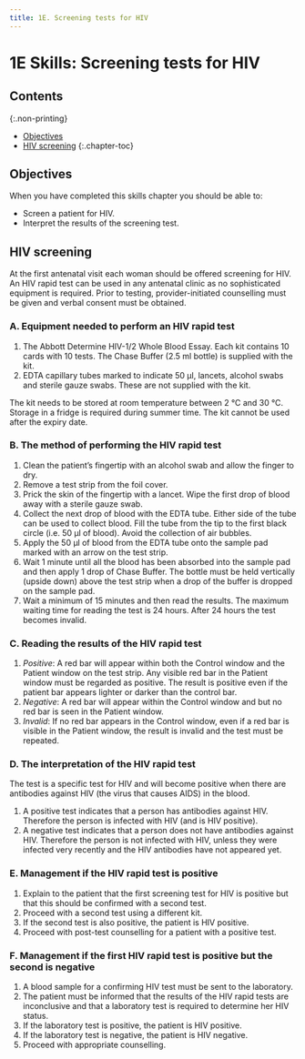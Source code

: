 ```yaml
---
title: 1E. Screening tests for HIV
---
```


# **1E** Skills: Screening tests for HIV

## Contents
{:.non-printing}

*   [Objectives](#objectives)
*   [HIV screening](#hiv-screening)
{:.chapter-toc}

## Objectives

When you have completed this skills chapter you should be able to:

*   Screen a patient for HIV.
*   Interpret the results of the screening test.

## HIV screening

At the first antenatal visit each woman should be offered screening for HIV. An HIV rapid test can be used in any antenatal clinic as no sophisticated equipment is required. Prior to testing, provider-initiated counselling must be given and verbal consent must be obtained.

### A. Equipment needed to perform an HIV rapid test

1.  The Abbott Determine HIV-1/2 Whole Blood Essay. Each kit contains 10 cards with 10 tests. The Chase Buffer (2.5 ml bottle) is supplied with the kit.
2.  EDTA capillary tubes marked to indicate 50 μl, lancets, alcohol swabs and sterile gauze swabs. These are not supplied with the kit.

The kit needs to be stored at room temperature between 2 °C and 30 °C. Storage in a fridge is required during summer time. The kit cannot be used after the expiry date.

### B. The method of performing the HIV rapid test

1.  Clean the patient’s fingertip with an alcohol swab and allow the finger to dry.
2.  Remove a test strip from the foil cover.
3.  Prick the skin of the fingertip with a lancet. Wipe the first drop of blood away with a sterile gauze swab.
4.  Collect the next drop of blood with the EDTA tube. Either side of the tube can be used to collect blood. Fill the tube from the tip to the first black circle (i.e. 50 μl of blood). Avoid the collection of air bubbles.
5.  Apply the 50 μl of blood from the EDTA tube onto the sample pad marked with an arrow on the test strip.
6.  Wait 1 minute until all the blood has been absorbed into the sample pad and then apply 1 drop of Chase Buffer. The bottle must be held vertically (upside down) above the test strip when a drop of the buffer is dropped on the sample pad.
7.  Wait a minimum of 15 minutes and then read the results. The maximum waiting time for reading the test is 24 hours. After 24 hours the test becomes invalid.

### C. Reading the results of the HIV rapid test

1.  *Positive*: A red bar will appear within both the Control window and the Patient window on the test strip. Any visible red bar in the Patient window must be regarded as positive. The result is positive even if the patient bar appears lighter or darker than the control bar.
2.  *Negative*: A red bar will appear within the Control window and but no red bar is seen in the Patient window.
3.  *Invalid*: If no red bar appears in the Control window, even if a red bar is visible in the Patient window, the result is invalid and the test must be repeated.

### D. The interpretation of the HIV rapid test

The test is a specific test for HIV and will become positive when there are antibodies against HIV (the virus that causes AIDS) in the blood.

1.  A positive test indicates that a person has antibodies against HIV. Therefore the person is infected with HIV (and is HIV positive).
2.  A negative test indicates that a person does not have antibodies against HIV. Therefore the person is not infected with HIV, unless they were infected very recently and the HIV antibodies have not appeared yet.

### E. Management if the HIV rapid test is positive

1.  Explain to the patient that the first screening test for HIV is positive but that this should be confirmed with a second test.
2.  Proceed with a second test using a different kit.
3.  If the second test is also positive, the patient is HIV positive.
4.  Proceed with post-test counselling for a patient with a positive test.

### F. Management if the first HIV rapid test is positive but the second is negative

1.  A blood sample for a confirming HIV test must be sent to the laboratory.
2.  The patient must be informed that the results of the HIV rapid tests are inconclusive and that a laboratory test is required to determine her HIV status.
3.  If the laboratory test is positive, the patient is HIV positive.
4.  If the laboratory test is negative, the patient is HIV negative.
5.  Proceed with appropriate counselling.
